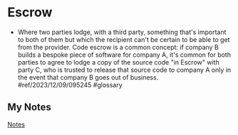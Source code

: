 # Escrow
- Where two parties lodge, with a third party, something that's important to both of them but which the recipient can't be certain to be able to get from the provider. Code escrow is a common concept: if company B builds a bespoke piece of software for company A, it's common for both parties to agree to lodge a copy of the source code "in Escrow" with party C, who is trusted to release that source code to company A only in the event that company B goes out of business. #ref/2023/12/09/095245 #glossary 
## My Notes
[Notes](mynotes/escrow-notes.md)
